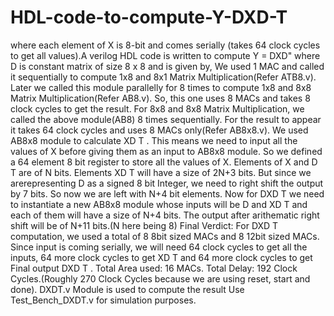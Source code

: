 # HDL-code-to-compute-Y-DXD-T
where each element of X is 8-bit and comes serially (takes 64 clock cycles to get all values).A 
verilog HDL code is written to compute Y = DXD" where D is constant matrix of size 8 x 8 and is given by,
We used 1 MAC and called it sequentially to
compute 1x8 and 8x1 Matrix Multiplication(Refer
ATB8.v). Later we called this module parallelly for 8
times to compute 1x8 and 8x8 Matrix
Multiplication(Refer AB8.v). So, this one uses 8
MACs and takes 8 clock cycles to get the result.
For 8x8 and 8x8 Matrix Multiplication, we called the
above module(AB8) 8 times sequentially. For the
result to appear it takes 64 clock cycles and uses 8
MACs only(Refer AB8x8.v).
We used AB8x8 module to calculate XD T . This
means we need to input all the values of X before
giving them as an input to AB8x8 module. So we
defined a 64 element 8 bit register to store all the
values of X.
Elements of X and D T are of N bits. Elements XD T
will have a size of 2N+3 bits. But since we arerepresenting D as a signed 8 bit Integer, we need to
right shift the output by 7 bits. So now we are left with
N+4 bit elements.
Now for DXD T we need to instantiate a new AB8x8
module whose inputs will be D and XD T and each of
them will have a size of N+4 bits.
The output after arithematic right shift will be of N+11
bits.(N here being 8)
Final Verdict:
For DXD T computation, we used a total of 8 8bit sized
MACs and 8 12bit sized MACs.
Since input is coming serially, we will need 64 clock
cycles to get all the inputs, 64 more clock cycles to
get XD T and 64 more clock cycles to get
Final output DXD T .
Total Area used: 16 MACs.
Total Delay: 192 Clock Cycles.(Roughly 270 Clock
Cycles because we are using reset, start and done).
DXDT.v Module is used to compute the result
Use Test_Bench_DXDT.v for simulation purposes.
